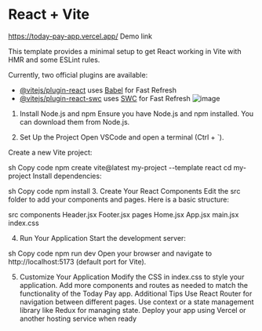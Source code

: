 # React + Vite
https://today-pay-app.vercel.app/
Demo link

This template provides a minimal setup to get React working in Vite with HMR and some ESLint rules.

Currently, two official plugins are available:

- [@vitejs/plugin-react](https://github.com/vitejs/vite-plugin-react/blob/main/packages/plugin-react/README.md) uses [Babel](https://babeljs.io/) for Fast Refresh
- [@vitejs/plugin-react-swc](https://github.com/vitejs/vite-plugin-react-swc) uses [SWC](https://swc.rs/) for Fast Refresh
![image](https://github.com/Akshatyadav0001/todaypayproject/assets/116154780/0962c1f7-36e0-4626-8fc7-d88e2257e762)

1. Install Node.js and npm
Ensure you have Node.js and npm installed. You can download them from Node.js.

2. Set Up the Project
Open VSCode and open a terminal (Ctrl + `).

Create a new Vite project:

sh
Copy code
npm create vite@latest my-project --template react
cd my-project
Install dependencies:

sh
Copy code
npm install
3. Create Your React Components
Edit the src folder to add your components and pages. Here is a basic structure:

src
components
Header.jsx
Footer.jsx
pages
Home.jsx
App.jsx
main.jsx
index.css

4. Run Your Application
Start the development server:

sh
Copy code
npm run dev
Open your browser and navigate to http://localhost:5173 (default port for Vite).

5. Customize Your Application
Modify the CSS in index.css to style your application.
Add more components and routes as needed to match the functionality of the Today Pay app.
Additional Tips
Use React Router for navigation between different pages.
Use context or a state management library like Redux for managing state.
Deploy your app using Vercel or another hosting service when ready
